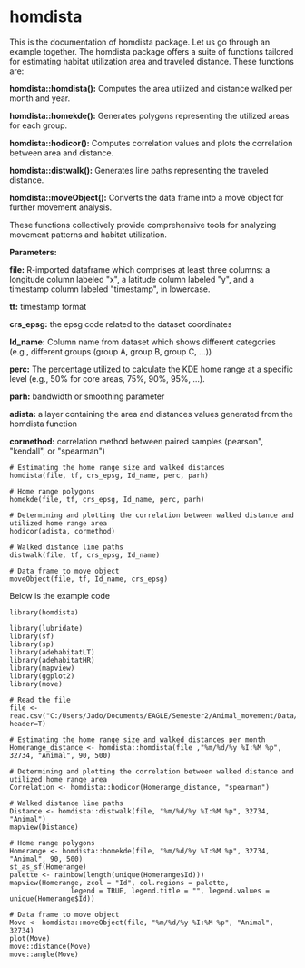 # homdista

This is the documentation of homdista package. Let us go through an example together.
The homdista package offers a suite of functions tailored for estimating habitat utilization area and traveled distance.
These functions are:

**homdista::homdista():** Computes the area utilized and distance walked per month and year.

**homdista::homekde():** Generates polygons representing the utilized areas for each group.

**homdista::hodicor():** Computes correlation values and plots the correlation between area and distance.

**homdista::distwalk():** Generates line paths representing the traveled distance.

**homdista::moveObject():** Converts the data frame into a move object for further movement analysis.

These functions collectively provide comprehensive tools for analyzing movement patterns and habitat utilization.

**Parameters:**

**file:** R-imported dataframe which comprises at least three columns: a longitude column labeled "x", a latitude column labeled "y", and a timestamp column labeled "timestamp", in lowercase.

**tf:** timestamp format

**crs_epsg:** the epsg code related to the dataset coordinates

**Id_name:** Column name from dataset which shows different categories (e.g., different groups (group A, group B, group C, ...))

**perc:** The percentage utilized to calculate the KDE home range at a specific level (e.g., 50% for core areas, 75%, 90%, 95%, ...).

**parh:** bandwidth or smoothing parameter

**adista:** a layer containing the area and distances values generated from the homdista function

**cormethod:** correlation method between paired samples (pearson", "kendall", or "spearman")
&nbsp;
```
# Estimating the home range size and walked distances
homdista(file, tf, crs_epsg, Id_name, perc, parh)

# Home range polygons
homekde(file, tf, crs_epsg, Id_name, perc, parh)

# Determining and plotting the correlation between walked distance and utilized home range area
hodicor(adista, cormethod)

# Walked distance line paths
distwalk(file, tf, crs_epsg, Id_name)

# Data frame to move object
moveObject(file, tf, Id_name, crs_epsg)
```
Below is the example code
```
library(homdista)

library(lubridate)
library(sf)
library(sp)
library(adehabitatLT)
library(adehabitatHR)
library(mapview)
library(ggplot2)
library(move)

# Read the file
file <- read.csv("C:/Users/Jado/Documents/EAGLE/Semester2/Animal_movement/Data/data.csv", header=T)

# Estimating the home range size and walked distances per month
Homerange_distance <- homdista::homdista(file ,"%m/%d/%y %I:%M %p", 32734, "Animal", 90, 500)

# Determining and plotting the correlation between walked distance and utilized home range area
Correlation <- homdista::hodicor(Homerange_distance, "spearman")

# Walked distance line paths
Distance <- homdista::distwalk(file, "%m/%d/%y %I:%M %p", 32734, "Animal")
mapview(Distance)

# Home range polygons
Homerange <- homdista::homekde(file, "%m/%d/%y %I:%M %p", 32734, "Animal", 90, 500)
st_as_sf(Homerange)
palette <- rainbow(length(unique(Homerange$Id)))
mapview(Homerange, zcol = "Id", col.regions = palette,
               legend = TRUE, legend.title = "", legend.values = unique(Homerange$Id))

# Data frame to move object
Move <- homdista::moveObject(file, "%m/%d/%y %I:%M %p", "Animal", 32734)
plot(Move)
move::distance(Move)
move::angle(Move)
```
